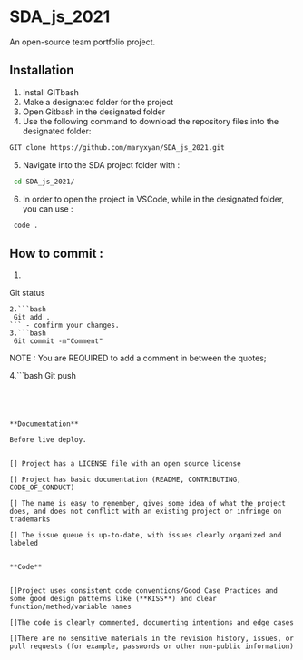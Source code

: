 # SDA_js_2021
An open-source team portfolio project.

## Installation
1. Install GITbash
2. Make a designated folder for the project 
3. Open Gitbash in the designated folder
4. Use the following command to download the repository files into the designated folder:

```bash
GIT clone https://github.com/maryxyan/SDA_js_2021.git
```
5. Navigate into the SDA project folder with :

```bash
 cd SDA_js_2021/
```
6. In order to open the project in VSCode, while in the designated folder, you can use :

```bash
 code .
```



##  How to commit :

1. ```bash
 Git status
``` - you can check your saved changes 
2.```bash
 Git add .
``` - confirm your changes.
3.```bash
 Git commit -m"Comment"
```
NOTE : You  are REQUIRED to add a comment in between the quotes;

4.```bash
 Git push
``` - and run for dear life aka hope you dont get too many conflicts




**Documentation**

Before live deploy.


[] Project has a LICENSE file with an open source license

[] Project has basic documentation (README, CONTRIBUTING, CODE_OF_CONDUCT)

[] The name is easy to remember, gives some idea of what the project does, and does not conflict with an existing project or infringe on trademarks

[] The issue queue is up-to-date, with issues clearly organized and labeled


**Code**


[]Project uses consistent code conventions/Good Case Practices and some good design patterns like (**KISS**) and clear function/method/variable names

[]The code is clearly commented, documenting intentions and edge cases

[]There are no sensitive materials in the revision history, issues, or pull requests (for example, passwords or other non-public information)



